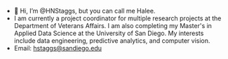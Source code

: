 - 👋 Hi, I’m @HNStaggs, but you can call me Halee.
- I am currently a project coordinator for multiple research projects at the Department of Veterans Affairs. I am also completing my Master's in Applied Data Science at the University of San Diego. My interests include data engineering, predictive analytics, and computer vision. 
- Email: hstaggs@sandiego.edu

<!---
HNStaggs/HNStaggs is a ✨ special ✨ repository because its `README.md` (this file) appears on your GitHub profile.
You can click the Preview link to take a look at your changes.
--->
